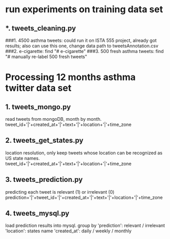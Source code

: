 # run experiments on training data set
## *. tweets_cleaning.py
###1. 4500 asthma tweets: could run it on ISTA 555 project, already got results; also can use this one, change data path to tweetsAnnotation.csv
###2. e-cigarette: find "# e-cigarette"
###3. 500 fresh asthma tweets: find "# manually re-label 500 fresh tweets"


# Processing 12 months asthma twitter data set 
## 1. tweets_mongo.py
read tweets from mongoDB, month by month.
tweet_id+'|'+created_at+'|'+text+'|'+location+'|'+time_zone

## 2. tweets_get_states.py
location resolution, only keep tweets whose location can be recognized as US state names.
tweet_id+'|'+created_at+'|'+text+'|'+location+'|'+time_zone

## 3. tweets_prediction.py
predicting each tweet is relevant (1) or irrelevant (0)
prediction+'|'+tweet_id+'|'+created_at+'|'+text+'|'+location+'|'+time_zone

## 4. tweets_mysql.py
load prediction results into mysql.
group by 'prediction': relevant / irrelevant
         'location': states name
         'created_at': daily / weekly / monthly
